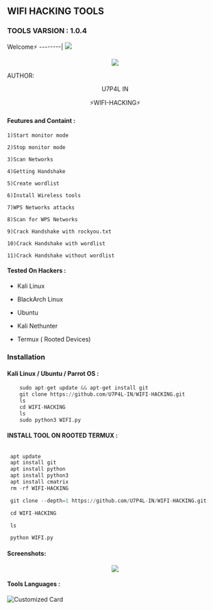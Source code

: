 ## WIFI HACKING TOOLS
### TOOLS VARSION : 1.0.4
Welcome⚡
--------|
![](https://media.tenor.com/iVCiM9W7cvYAAAAd/welcome.gif)

<p align="center"><img src="https://github.com/U7P4L-IN/U7P4L-IN/blob/main/Warning.gif">


AUTHOR:
<p align="center">
 U7P4L IN

</br>
<p align="center">
  ⚡WIFI-HACKING⚡
</p>
 
#### Feutures and Containt :
    1)Start monitor mode

    2)Stop monitor mode

    3)Scan Networks   

    4)Getting Handshake

    5)Create wordlist

    6)Install Wireless tools                  

    7)WPS Networks attacks 

    8)Scan for WPS Networks

    9)Crack Handshake with rockyou.txt

    10)Crack Handshake with wordlist

    11)Crack Handshake without wordlist

#### Tested On Hackers :

* Kali Linux

* BlackArch Linux

* Ubuntu

* Kali Nethunter

* Termux ( Rooted Devices)

### Installation
#### Kali Linux / Ubuntu / Parrot OS :
```python
    sudo apt-get update && apt-get install git
    git clone https://github.com/U7P4L-IN/WIFI-HACKING.git
    ls
    cd WIFI-HACKING
    ls
    sudo python3 WIFI.py
```
 
#### INSTALL TOOL ON ROOTED TERMUX :
```python
 
 apt update 
 apt install git 
 apt install python
 apt install python3
 apt install cmatrix
 rm -rf WIFI-HACKING

 git clone --depth=1 https://github.com/U7P4L-IN/WIFI-HACKING.git

 cd WIFI-HACKING

 ls

 python WIFI.py 
```
#### Screenshots:

<p align="center"><img src="https://github.com/U7P4L-IN/WIFI-HACKING/blob/main/IMAGE/ScreenShot_20230803212543.png">

#### Tools Languages :

![Customized Card](https://github-readme-stats.vercel.app/api/pin?username=U7P4L-IN&repo=WIFI-HACKING&title_color=fff&icon_color=f9f9f9&text_color=9f9f9f&bg_color=151515)
